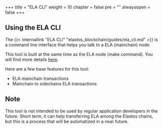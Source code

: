 +++
title = "ELA CLI"
weight = 10
chapter = false
pre = ""
alwaysopen = false
+++

## Using the ELA CLI

The {{< internallink "ELA CLI" "elastos_blockchain/guides/ela_cli.md" >}} is a command line interface that helps you talk to a ELA (mainchain) node.

This tool is built at the same time as the ELA node (make command). You will find more details [here](https://github.com/elastos/Elastos.ELA.Client).

Here are a few base features for this tool:

* ELA mainchain transactions
* Mainchain to sidechains ELA transactions

## Note

This tool is not intended to be used by regular application developers in the future. Short term, it can help transferring ELA among the Elastos chains, but this is a process that will be automatized in a near future.